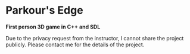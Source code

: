 # Parkour's Edge
**First person 3D game in C++ and SDL**

Due to the privacy request from the instructor, I cannot share the project publicly. Please contact me for the details of the project.
